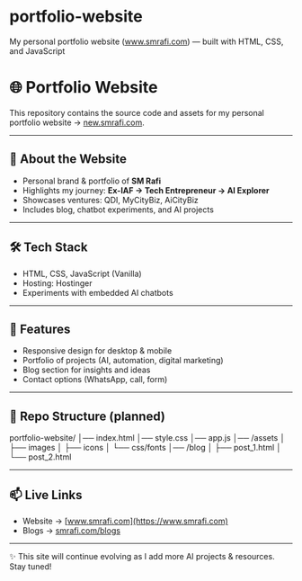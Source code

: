 # portfolio-website
My personal portfolio website (www.smrafi.com) — built with HTML, CSS, and JavaScript
# 🌐 Portfolio Website  

This repository contains the source code and assets for my personal portfolio website → [new.smrafi.com](https://new.smrafi.com).  

---

## 🚀 About the Website
- Personal brand & portfolio of **SM Rafi**  
- Highlights my journey: **Ex-IAF → Tech Entrepreneur → AI Explorer**  
- Showcases ventures: QDI, MyCityBiz, AiCityBiz  
- Includes blog, chatbot experiments, and AI projects  

---

## 🛠️ Tech Stack
- HTML, CSS, JavaScript (Vanilla)  
- Hosting: Hostinger  
- Experiments with embedded AI chatbots  

---

## 📸 Features
- Responsive design for desktop & mobile  
- Portfolio of projects (AI, automation, digital marketing)  
- Blog section for insights and ideas  
- Contact options (WhatsApp, call, form)  

---

## 📂 Repo Structure (planned)
portfolio-website/
│── index.html
│── style.css
│── app.js
│── /assets
│ ├── images
│ ├── icons
│ └── css/fonts
│── /blog
│ ├── post_1.html
│ └── post_2.html

---

## 📫 Live Links
- Website → [www.smrafi.com](https://www.smrafi.com)  
- Blogs → [smrafi.com/blogs](https://smrafi.com/blogs)  

---

✨ This site will continue evolving as I add more AI projects & resources. Stay tuned!

